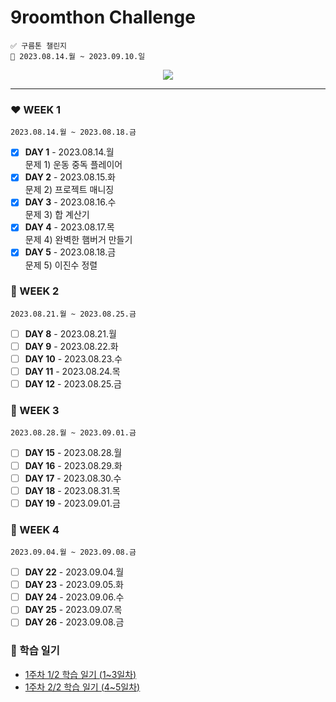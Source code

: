 # 9roomthon Challenge
```
✅ 구름톤 챌린지
📅 2023.08.14.월 ~ 2023.09.10.일
```
<div align="center">
  <a href="https://hits.seeyoufarm.com"><img src="https://hits.seeyoufarm.com/api/count/incr/badge.svg?url=https%3A%2F%2Fgithub.com%2Fjung0115%2F9room-java&count_bg=%238CADE3&title_bg=%23477CD3&icon=mixcloud.svg&icon_color=%23E7E7E7&title=9room+java&edge_flat=false"/></a>
</div>

---

### ❤️ WEEK 1
`2023.08.14.월 ~ 2023.08.18.금`  
- [x] **DAY 1** - 2023.08.14.월  
문제 1) 운동 중독 플레이어  
- [x] **DAY 2** - 2023.08.15.화  
문제 2) 프로젝트 매니징  
- [x] **DAY 3** - 2023.08.16.수  
문제 3) 합 계산기  
- [x] **DAY 4** - 2023.08.17.목  
문제 4) 완벽한 햄버거 만들기  
- [x] **DAY 5** - 2023.08.18.금  
문제 5) 이진수 정렬  
  
### 🧡 WEEK 2
`2023.08.21.월 ~ 2023.08.25.금`  
- [ ] **DAY 8** - 2023.08.21.월  
- [ ] **DAY 9** - 2023.08.22.화  
- [ ] **DAY 10** - 2023.08.23.수  
- [ ] **DAY 11** - 2023.08.24.목  
- [ ] **DAY 12** - 2023.08.25.금    
  
### 💛 WEEK 3
`2023.08.28.월 ~ 2023.09.01.금`  
- [ ] **DAY 15** - 2023.08.28.월  
- [ ] **DAY 16** - 2023.08.29.화  
- [ ] **DAY 17** - 2023.08.30.수  
- [ ] **DAY 18** - 2023.08.31.목  
- [ ] **DAY 19** - 2023.09.01.금   
  
### 💚 WEEK 4
`2023.09.04.월 ~ 2023.09.08.금`  
- [ ] **DAY 22** - 2023.09.04.월  
- [ ] **DAY 23** - 2023.09.05.화  
- [ ] **DAY 24** - 2023.09.06.수  
- [ ] **DAY 25** - 2023.09.07.목  
- [ ] **DAY 26** - 2023.09.08.금   
  
### 💟 학습 일기
- [1주차 1/2 학습 일기 (1~3일차)](https://blog.naver.com/zzang_stone_smash/223185371571)
- [1주차 2/2 학습 일기 (4~5일차)](https://blog.naver.com/zzang_stone_smash/223187290825)  
  
